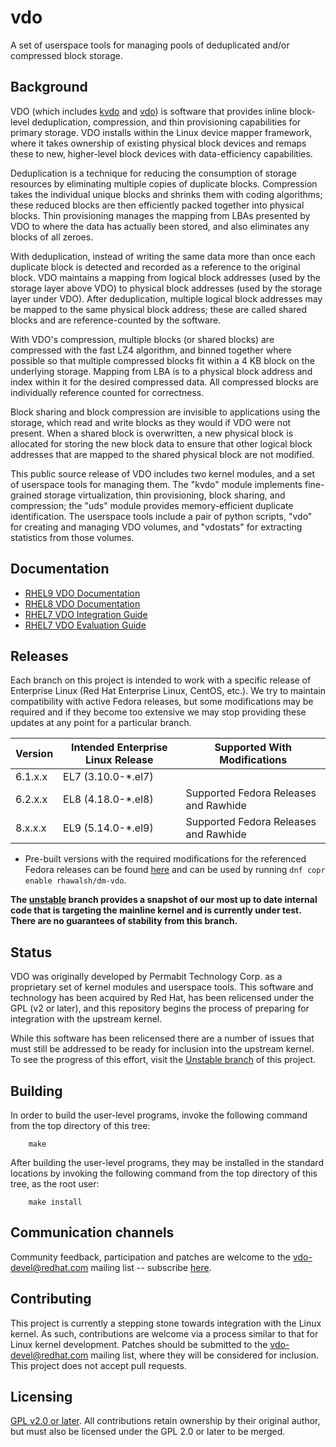 # vdo

A set of userspace tools for managing pools of deduplicated and/or compressed
block storage.

## Background

VDO (which includes [kvdo](https://github.com/dm-vdo/kvdo) and
[vdo](https://github.com/dm-vdo/vdo)) is software that provides inline
block-level deduplication, compression, and thin provisioning capabilities for
primary storage. VDO installs within the Linux device mapper framework, where
it takes ownership of existing physical block devices and remaps these to new,
higher-level block devices with data-efficiency capabilities.

Deduplication is a technique for reducing the consumption of storage resources
by eliminating multiple copies of duplicate blocks. Compression takes the
individual unique blocks and shrinks them with coding algorithms; these reduced
blocks are then efficiently packed together into physical blocks. Thin
provisioning manages the mapping from LBAs presented by VDO to where the data
has actually been stored, and also eliminates any blocks of all zeroes.

With deduplication, instead of writing the same data more than once each
duplicate block is detected and recorded as a reference to the original
block. VDO maintains a mapping from logical block addresses (used by the
storage layer above VDO) to physical block addresses (used by the storage layer
under VDO). After deduplication, multiple logical block addresses may be mapped
to the same physical block address; these are called shared blocks and are
reference-counted by the software.

With VDO's compression, multiple blocks (or shared blocks) are compressed with
the fast LZ4 algorithm, and binned together where possible so that multiple
compressed blocks fit within a 4 KB block on the underlying storage. Mapping
from LBA is to a physical block address and index within it for the desired
compressed data. All compressed blocks are individually reference counted for
correctness.

Block sharing and block compression are invisible to applications using the
storage, which read and write blocks as they would if VDO were not
present. When a shared block is overwritten, a new physical block is allocated
for storing the new block data to ensure that other logical block addresses
that are mapped to the shared physical block are not modified.

This public source release of VDO includes two kernel modules, and a set of
userspace tools for managing them. The "kvdo" module implements fine-grained
storage virtualization, thin provisioning, block sharing, and compression; the
"uds" module provides memory-efficient duplicate identification. The userspace
tools include a pair of python scripts, "vdo" for creating and managing VDO
volumes, and "vdostats" for extracting statistics from those volumes.

## Documentation

- [RHEL9 VDO Documentation](https://access.redhat.com/documentation/en-us/red_hat_enterprise_linux/9/html/deduplicating_and_compressing_logical_volumes_on_rhel/index)
- [RHEL8 VDO Documentation](https://access.redhat.com/documentation/en-us/red_hat_enterprise_linux/8/html/deduplicating_and_compressing_storage/index)
- [RHEL7 VDO Integration Guide](https://access.redhat.com/documentation/en-us/red_hat_enterprise_linux/7/html/storage_administration_guide/vdo-integration)
- [RHEL7 VDO Evaluation Guide](https://access.redhat.com/documentation/en-us/red_hat_enterprise_linux/7/html/storage_administration_guide/vdo-evaluation)

## Releases

Each branch on this project is intended to work with a specific release of
Enterprise Linux (Red Hat Enterprise Linux, CentOS, etc.). We try to maintain
compatibility with active Fedora releases, but some modifications may be
required and if they become too extensive we may stop providing these updates at
any point for a particular branch.

Version | Intended Enterprise Linux Release | Supported With Modifications
------- | --------------------------------- | -------------------------------
6.1.x.x | EL7 (3.10.0-*.el7) |
6.2.x.x | EL8 (4.18.0-*.el8) | Supported Fedora Releases and Rawhide
8.x.x.x | EL9 (5.14.0-*.el9) | Supported Fedora Releases and Rawhide

* Pre-built versions with the required modifications for the referenced Fedora
  releases can be found
  [here](https://copr.fedorainfracloud.org/coprs/rhawalsh/dm-vdo) and can be
  used by running `dnf copr enable rhawalsh/dm-vdo`.

**The [unstable](https://github.com/dm-vdo/vdo/tree/unstable) branch provides a
  snapshot of our most up to date internal code that is targeting the mainline
  kernel and is currently under test. There are no guarantees of stability from
  this branch.**

## Status

VDO was originally developed by Permabit Technology Corp. as a proprietary set
of kernel modules and userspace tools. This software and technology has been
acquired by Red Hat, has been relicensed under the GPL (v2 or later), and this
repository begins the process of preparing for integration with the upstream
kernel.

While this software has been relicensed there are a number of issues that must
still be addressed to be ready for inclusion into the upstream kernel. To see
the progress of this effort, visit the [Unstable
branch](https://github.com/dm-vdo/vdo/tree/unstable) of this project.

## Building

In order to build the user-level programs, invoke the following command
from the top directory of this tree:

        make

After building the user-level programs, they may be installed in the
standard locations by invoking the following command from the top directory
of this tree, as the root user:

        make install

## Communication channels

Community feedback, participation and patches are welcome to the
vdo-devel@redhat.com mailing list -- subscribe
[here](https://www.redhat.com/mailman/listinfo/vdo-devel).

## Contributing

This project is currently a stepping stone towards integration with the Linux
kernel. As such, contributions are welcome via a process similar to that for
Linux kernel development. Patches should be submitted to the
vdo-devel@redhat.com mailing list, where they will be considered for
inclusion. This project does not accept pull requests.

## Licensing

[GPL v2.0 or later](https://www.gnu.org/licenses/old-licenses/gpl-2.0.en.html).
All contributions retain ownership by their original author, but must also be
licensed under the GPL 2.0 or later to be merged.
